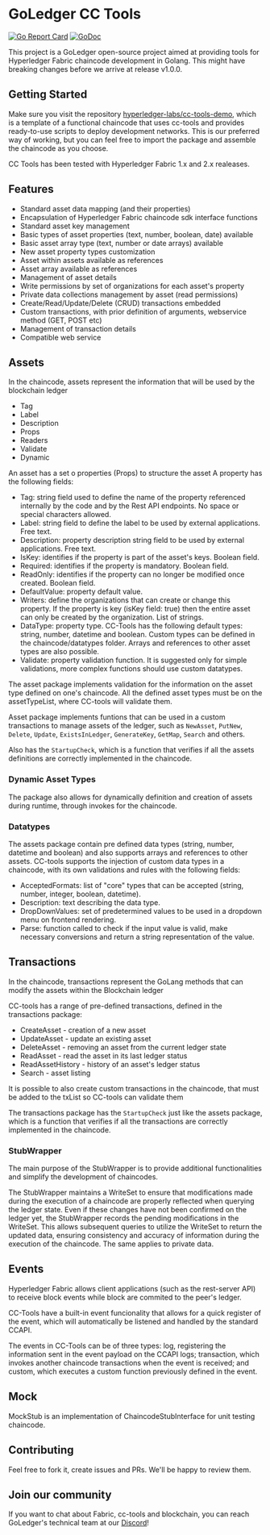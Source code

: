 # GoLedger CC Tools

[![Go Report Card](https://goreportcard.com/badge/github.com/hyperledger-labs/cc-tools)](https://goreportcard.com/report/github.com/hyperledger-labs/cc-tools)
[![GoDoc](https://godoc.org/github.com/hyperledger-labs/cc-tools?status.svg)](https://godoc.org/github.com/hyperledger-labs/cc-tools)

This project is a GoLedger open-source project aimed at providing tools for Hyperledger Fabric chaincode development in Golang. This might have breaking changes before we arrive at release v1.0.0. 

## Getting Started

Make sure you visit the repository [hyperledger-labs/cc-tools-demo](https://github.com/hyperledger-labs/cc-tools-demo), which is a template of a functional chaincode that uses cc-tools and provides ready-to-use scripts to deploy development networks. This is our preferred way of working, but you can feel free to import the package and assemble the chaincode as you choose. 

CC Tools has been tested with Hyperledger Fabric 1.x and 2.x realeases.

## Features
- Standard asset data mapping (and their properties)
- Encapsulation of Hyperledger Fabric chaincode sdk interface functions
- Standard asset key management
- Basic types of asset properties (text, number, boolean, date) available
- Basic asset array type (text, number or date arrays) available
- New asset property types customization
- Asset within assets available as references
- Asset array available as references
- Management of asset details
- Write permissions by set of organizations for each asset's property
- Private data collections management by asset (read permissions)
- Create/Read/Update/Delete (CRUD) transactions embedded
- Custom transactions, with prior definition of arguments, webservice method (GET, POST etc)
- Management of transaction details
- Compatible web service

## Assets
In the chaincode, assets represent the information that will be used by the blockchain ledger

* Tag
* Label
* Description
* Props
* Readers
* Validate
* Dynamic

An asset has a set o properties (Props) to structure the asset
A property has the following fields:

* Tag: string field used to define the name of the property referenced internally by the code and by the Rest API endpoints. No space or special characters allowed.
* Label: string field to define the label to be used by external applications. Free text.
* Description: property description string field to be used by external applications. Free text.
* IsKey: identifies if the property is part of the asset's keys. Boolean field.
* Required: identifies if the property is mandatory. Boolean field.
* ReadOnly: identifies if the property can no longer be modified once created. Boolean field.
* DefaultValue: property default value.
* Writers: define the organizations that can create or change this property. If the property is key (isKey field: true) then the entire asset can only be created by the organization. List of strings.
* DataType: property type. CC-Tools has the following default types: string, number, datetime and boolean. Custom types can be defined in the chaincode/datatypes folder. Arrays and references to other asset types are also possible.
* Validate: property validation function. It is suggested only for simple validations, more complex functions should use custom datatypes.

The asset package implements validation for the information on the asset type defined on one's chaincode. All the defined asset types must be on the assetTypeList, where CC-tools will validate them.

Asset package implements funtions that can be used in a custom transactions to manage assets of the ledger, such as `NewAsset`, `PutNew`, `Delete`, `Update`, `ExistsInLedger`, `GenerateKey`, `GetMap`, `Search` and others.

Also has the `StartupCheck`, which is a function that verifies if all the assets definitions are correctly implemented in the chaincode.

### Dynamic Asset Types
The package also allows for dynamically definition and creation of assets during runtime, through invokes for the chaincode.

### Datatypes
The assets package contain pre defined data types (string, number, datetime and boolean) and also supports arrays and references to other assets.
CC-tools supports the injection of custom data types in a chaincode, with its own validations and rules with the following fields:

* AcceptedFormats: list of "core" types that can be accepted (string, number, integer, boolean, datetime).
* Description: text describing the data type.
* DropDownValues: set of predetermined values to be used in a dropdown menu on frontend rendering.
* Parse: function called to check if the input value is valid, make necessary conversions and return a string representation of the value.


## Transactions
In the chaincode, transactions represent the GoLang methods that can modify the assets within the Blockchain ledger

CC-tools has a range of pre-defined transactions, defined in the transactions package:
* CreateAsset - creation of a new asset
* UpdateAsset - update an existing asset
* DeleteAsset - removing an asset from the current ledger state
* ReadAsset - read the asset in its last ledger status
* ReadAssetHistory - history of an asset's ledger status
* Search - asset listing

It is possible to also create custom transactions in the chaincode, that must be added to the txList so CC-tools can validate them

The transactions package has the `StartupCheck` just like the assets package, which is a function that verifies if all the transactions are correctly implemented in the chaincode.

### StubWrapper
The main purpose of the StubWrapper is to provide additional functionalities and simplify the development of chaincodes. 

The StubWrapper maintains a WriteSet to ensure that modifications made during the execution of a chaincode are properly reflected when querying the ledger state. Even if these changes have not been confirmed on the ledger yet, the StubWrapper records the pending modifications in the WriteSet. This allows subsequent queries to utilize the WriteSet to return the updated data, ensuring consistency and accuracy of information during the execution of the chaincode. The same applies to private data.

## Events
Hyperledger Fabric allows client applications (such as the rest-server API) to receive block events while block are commited to the peer's ledger.

CC-Tools have a built-in event funcionality that allows for a quick register of the event, which will automatically be listened and handled by the standard CCAPI.

The events in CC-Tools can be of three types: log, registering the information sent in the event payload on the CCAPI logs; transaction, which invokes another chaincode transactions when the event is received; and custom, which executes a custom function previously defined in the event.

## Mock
MockStub is an implementation of ChaincodeStubInterface for unit testing chaincode.

## Contributing
Feel free to fork it, create issues and PRs. We'll be happy to review them.

## Join our community

If you want to chat about Fabric, cc-tools and blockchain, you can reach GoLedger's technical team at our [Discord](https://discord.com/invite/GndkYHxNyQ)!